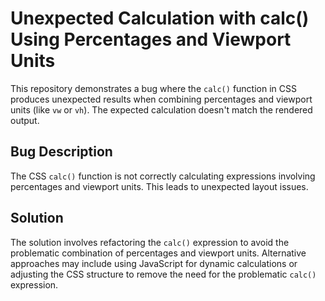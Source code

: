 # Unexpected Calculation with calc() Using Percentages and Viewport Units

This repository demonstrates a bug where the `calc()` function in CSS produces unexpected results when combining percentages and viewport units (like `vw` or `vh`).  The expected calculation doesn't match the rendered output.

## Bug Description
The CSS `calc()` function is not correctly calculating expressions involving percentages and viewport units. This leads to unexpected layout issues.

## Solution
The solution involves refactoring the `calc()` expression to avoid the problematic combination of percentages and viewport units.  Alternative approaches may include using JavaScript for dynamic calculations or adjusting the CSS structure to remove the need for the problematic `calc()` expression.